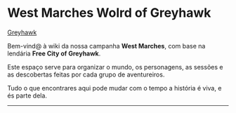 
# ️West Marches  Wolrd of Greyhawk

[Greyhawk](greyhawk.jpg)

Bem-vind@ à wiki da nossa campanha **West Marches**, com base na lendária **Free City of Greyhawk**.

Este espaço serve para organizar o mundo, os personagens, as sessões e as descobertas feitas por cada grupo de aventureiros.

Tudo o que encontrares aqui pode mudar com o tempo  a história é viva, e és parte dela.

---




















